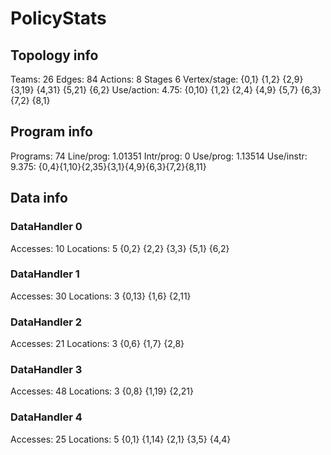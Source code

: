 # PolicyStats
## Topology info
Teams:		26
Edges:		84
Actions:	8
Stages		6
Vertex/stage:	{0,1} {1,2} {2,9} {3,19} {4,31} {5,21} {6,2} 
Use/action:	4.75: {0,10} {1,2} {2,4} {4,9} {5,7} {6,3} {7,2} {8,1} 

## Program info
Programs:	74
Line/prog:	1.01351
Intr/prog:	0
Use/prog:	1.13514
Use/instr:	9.375: {0,4}{1,10}{2,35}{3,1}{4,9}{6,3}{7,2}{8,11}

## Data info

### DataHandler 0
Accesses:	10
Locations:	5
{0,2} {2,2} {3,3} {5,1} {6,2} 

### DataHandler 1
Accesses:	30
Locations:	3
{0,13} {1,6} {2,11} 

### DataHandler 2
Accesses:	21
Locations:	3
{0,6} {1,7} {2,8} 

### DataHandler 3
Accesses:	48
Locations:	3
{0,8} {1,19} {2,21} 

### DataHandler 4
Accesses:	25
Locations:	5
{0,1} {1,14} {2,1} {3,5} {4,4} 